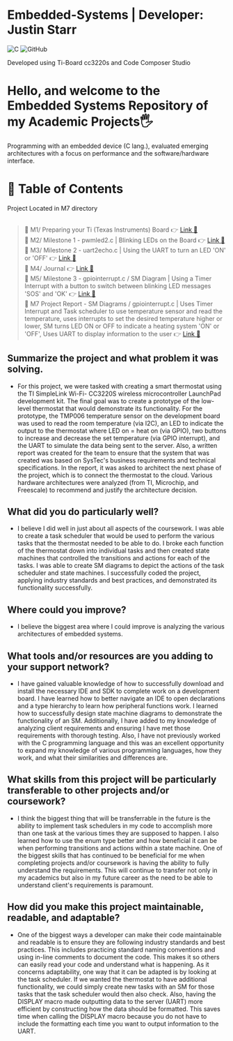 # Embedded-Systems | Developer: Justin Starr

![C](https://img.shields.io/badge/c-%2300599C.svg?style=for-the-badge&logo=c&logoColor=white)
![GitHub](https://img.shields.io/badge/github-%23121011.svg?style=for-the-badge&logo=github&logoColor=white)

Developed using Ti-Board cc3220s and Code Composer Studio

# Hello, and welcome to the Embedded Systems Repository of my Academic Projects🖐️

Programming with an embedded device (C lang.), evaluated emerging architectures with a focus on performance and the software/hardware interface.

# 📖 Table of Contents

Project Located in M7 directory <br><br>

> 📌 M1/ Preparing your Ti (Texas Instruments) Board 👉 [Link 🔗](https://www.github.com/JustinStarrSNHU/Embedded-Systems/tree/main/M1)<br>
📌 M2/ Milestone 1 - pwmled2.c | Blinking LEDs on the Board 👉 [Link 🔗](https://www.github.com/JustinStarrSNHU/Embedded-Systems/tree/main/M2)<br>
📌 M3/ Milestone 2 - uart2echo.c | Using the UART to turn an LED 'ON' or 'OFF' 👉 [Link 🔗](https://www.github.com/JustinStarrSNHU/Embedded-Systems/tree/main/M3)<br>
📌 M4/ Journal 👉 [Link 🔗](https://www.github.com/JustinStarrSNHU/Embedded-Systems/tree/main/M4)<br>
📌 M5/ Milestone 3 - gpiointerrupt.c / SM Diagram | Using a Timer Interrupt with a button to switch between blinking LED messages 'SOS' and 'OK' 👉 [Link 🔗](https://www.github.com/JustinStarrSNHU/Embedded-Systems/tree/main/M5)<br>
📌 M7 Project Report - SM Diagrams / gpiointerrupt.c | Uses Timer Interrupt and Task scheduler to use temperature sensor and read the temperature, uses interrupts to set the desired temperature higher or lower, SM turns LED ON or OFF to indicate a heating system 'ON' or 'OFF', Uses UART to display information to the user 👉 [Link 🔗](https://www.github.com/JustinStarrSNHU/Embedded-Systems/tree/main/M7)<br>


## Summarize the project and what problem it was solving.

- For this project, we were tasked with creating a smart thermostat using the TI SimpleLink Wi-Fi- CC3220S wireless microcontroller LaunchPad development kit. The final goal was to create a prototype of the low-level thermostat that would demonstrate its functionality. For the prototype, the TMP006 temperature sensor on the development board was used to read the room temperature (via I2C), an LED to indicate the output to the thermostat where LED on = heat on (via GPIO), two buttons to increase and decrease the set temperature (via GPIO interrupt), and the UART to simulate the data being sent to the server. Also, a written report was created for the team to ensure that the system that was created was based on SysTec's business requirements and technical specifications. In the report, it was asked to architect the next phase of the project, which is to connect the thermostat to the cloud. Various hardware architectures were analyzed (from TI, Microchip, and Freescale) to recommend and justify the architecture decision.

## What did you do particularly well?

- I believe I did well in just about all aspects of the coursework. I was able to create a task scheduler that would be used to perform the various tasks that the thermostat needed to be able to do. I broke each function of the thermostat down into individual tasks and then created state machines that controlled the transitions and actions for each of the tasks. I was able to create SM diagrams to depict the actions of the task scheduler and state machines. I successfully coded the project, applying industry standards and best practices, and demonstrated its functionality successfully.

## Where could you improve?

- I believe the biggest area where I could improve is analyzing the various architectures of embedded systems.

## What tools and/or resources are you adding to your support network?

- I have gained valuable knowledge of how to successfully download and install the necessary IDE and SDK to complete work on a development board. I have learned how to better navigate an IDE to open declarations and a type hierarchy to learn how peripheral functions work. I learned how to successfully design state machine diagrams to demonstrate the functionality of an SM. Additionally, I have added to my knowledge of analyzing client requirements and ensuring I have met those requirements with thorough testing. Also, I have not previously worked with the C programming language and this was an excellent opportunity to expand my knowledge of various programming languages, how they work, and what their similarities and differences are.

## What skills from this project will be particularly transferable to other projects and/or coursework?

- I think the biggest thing that will be transferrable in the future is the ability to implement task schedulers in my code to accomplish more than one task at the various times they are supposed to happen. I also learned how to use the enum type better and how beneficial it can be when performing transitions and actions within a state machine. One of the biggest skills that has continued to be beneficial for me when completing projects and/or coursework is having the ability to fully understand the requirements. This will continue to transfer not only in my academics but also in my future career as the need to be able to understand client's requirements is paramount.

## How did you make this project maintainable, readable, and adaptable?

- One of the biggest ways a developer can make their code maintainable and readable is to ensure they are following industry standards and best practices. This includes practicing standard naming conventions and using in-line comments to document the code. This makes it so others can easily read your code and understand what is happening. As it concerns adaptability, one way that it can be adapted is by looking at the task scheduler. If we wanted the thermostat to have additional functionality, we could simply create new tasks with an SM for those tasks that the task scheduler would then also check. Also, having the DISPLAY macro made outputting data to the server (UART) more efficient by constructing how the data should be formatted. This saves time when calling the DISPLAY macro because you do not have to include the formatting each time you want to output information to the UART.
